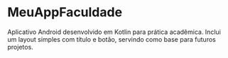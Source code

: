 # MeuAppFaculdade
Aplicativo Android desenvolvido em Kotlin para prática acadêmica. Inclui um layout simples com título e botão, servindo como base para futuros projetos.
